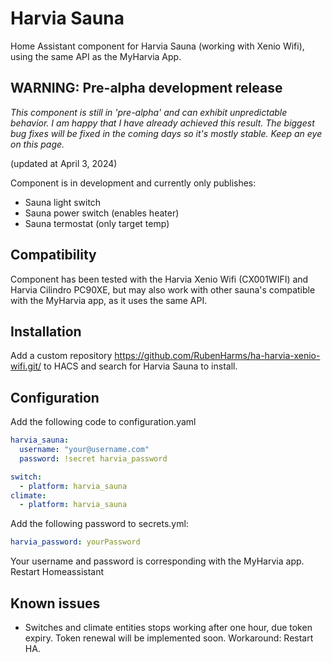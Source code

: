 # Harvia Sauna

Home Assistant component for Harvia Sauna (working with Xenio Wifi), using the same API as the MyHarvia App.


## WARNING: Pre-alpha development release

*This component is still in 'pre-alpha' and can exhibit unpredictable behavior.  I am happy that I have already achieved this result.  The biggest bug fixes will be fixed in the coming days so it's mostly stable.  Keep an eye on this page.* 

(updated at April 3, 2024)

Component is in development and currently only publishes:

- Sauna light switch
- Sauna power switch (enables heater)
- Sauna termostat (only target temp)

## Compatibility
Component has been tested with the Harvia Xenio Wifi (CX001WIFI) and Harvia Cilindro PC90XE, but may also work with other sauna's compatible with the MyHarvia app, as it uses the same API.

## Installation

Add a custom repository https://github.com/RubenHarms/ha-harvia-xenio-wifi.git/ to HACS and search for Harvia Sauna to install.

## Configuration

Add the following code to configuration.yaml

```yml
harvia_sauna:
  username: "your@username.com"
  password: !secret harvia_password

switch:
  - platform: harvia_sauna
climate:
  - platform: harvia_sauna
```

Add the following password to secrets.yml:

```yml
harvia_password: yourPassword
```

Your username and password is corresponding with the MyHarvia app.
Restart Homeassistant 

## Known issues

- Switches and climate entities stops working after one hour, due token expiry. Token renewal will be implemented soon. Workaround: Restart HA.

<!-- ## Contribute

Please do! Open a Pull Request with your improvements. -->
